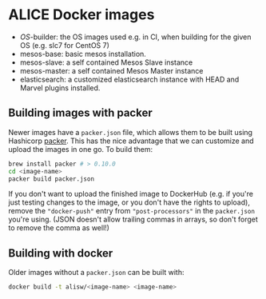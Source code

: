 # ALICE Docker images

- *OS*-builder: the OS images used e.g. in CI, when building for the given OS
  (e.g. slc7 for CentOS 7)
- mesos-base: basic mesos installation.
- mesos-slave: a self contained Mesos Slave instance
- mesos-master: a self contained Mesos Master instance
- elasticsearch: a customized elasticsearch instance with HEAD and Marvel plugins
  installed.

## Building images with packer

Newer images have a `packer.json` file, which allows them to be built using
Hashicorp [packer](https://www.packer.io). This has the nice advantage that we
can customize and upload the images in one go. To build them:

```bash
brew install packer # > 0.10.0
cd <image-name>
packer build packer.json
```

If you don't want to upload the finished image to DockerHub (e.g. if you're just
testing changes to the image, or you don't have the rights to upload), remove
the `"docker-push"` entry from `"post-processors"` in the `packer.json` you're
using. (JSON doesn't allow trailing commas in arrays, so don't forget to remove
the comma as well!)

## Building with docker

Older images without a `packer.json` can be built with:

```bash
docker build -t alisw/<image-name> <image-name>
```
